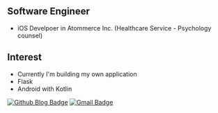 ## Software Engineer
- iOS Develpoer in Atommerce Inc. (Healthcare Service - Psychology counsel)

## Interest
 - Currently I'm building my own application 
 - Flask
 - Android with Kotlin

[![Github Blog Badge](https://img.shields.io/badge/-Blog-black?logo=github)](https://bangkm.github.io)
[![Gmail Badge](https://img.shields.io/badge/Gmail-d14836?style=flat-square&logo=Gmail&logoColor=white&link=mailto:kmbang04@gmail.com)](mailto:kmbang04@gmail.com)

<!--**bangkm/bangkm** is a ✨ _special_ ✨ repository because its `README.md` (this file) appears on your GitHub profile. -->
<!--
- 👯 I’m looking to collaborate on ...
- 🤔 I’m looking for help with ...
- 💬 Ask me about ...
- 📫 How to reach me: ...
- 😄 Pronouns: ...
- ⚡ Fun fact: ...
-->
